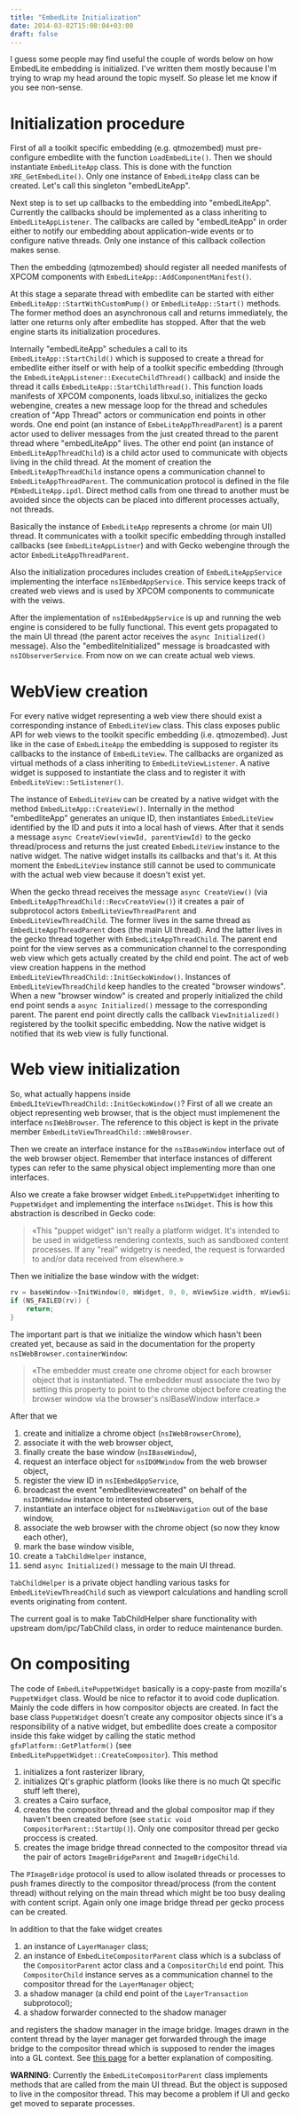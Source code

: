 ```yaml
---
title: "EmbedLite Initialization"
date: 2014-03-02T15:08:04+03:00
draft: false
---
```


I guess some people may find useful the couple of words below on how
EmbedLite embedding is initialized. I've written them mostly because I'm trying
to wrap my head around the topic myself. So please let me know if you see non-sense.

Initialization procedure
========================

First of all a toolkit specific embedding (e.g. qtmozembed) must pre-configure
embedlite with the function `LoadEmbedLite()`. Then we should instantiate
`EmbedLiteApp` class. This is done with the function `XRE_GetEmbedLite()`.
Only one instance of `EmbedLiteApp` class can be created. Let's call this
singleton "embedLiteApp".

Next step is to set up callbacks to the embedding into "embedLiteApp". Currently
the callbacks should be implemented as a class inheriting to
`EmbedLiteAppListener`. The callbacks are called by "embedLiteApp" in order
either to notify our embedding about application-wide events or to configure
native threads. Only one instance of this callback collection makes sense.

Then the embedding (qtmozembed) should register all needed manifests of XPCOM
components with `EmbedLiteApp::AddComponentManifest()`.

At this stage a separate thread with embedlite can be started with either
`EmbedLiteApp::StartWithCustomPump()` or `EmbedLiteApp::Start()` methods.
The former method does an asynchronous call and returns immediately, the latter
one returns only after embedlite has stopped. After that the web engine starts
its initialization procedures.

Internally "embedLiteApp" schedules a call to its `EmbedLiteApp::StartChild()`
which is supposed to create a thread for embedlite either itself or with help
of a toolkit specific embedding (through the
`EmbedLiteAppListener::ExecuteChildThread()` callback) and inside the thread
it calls `EmbedLiteApp::StartChildThread()`. This function
loads manifests of XPCOM components, loads libxul.so, initializes the gecko
webengine, creates a new message loop for the thread and schedules creation of
"App Thread" actors or communication end points in other words. One end point
(an instance of `EmbeLiteAppThreadParent`) is a parent actor used to deliver
messages from the just created thread to the parent thread where "embedLiteApp"
lives. The other end point (an instance of `EmbedLiteAppThreadChild`) is a
child actor used to communicate with objects living in the child thread. At the
moment of creation the `EmbedLiteAppThreadChild` instance opens a communication
channel to `EmbedLiteAppThreadParent`. The communication protocol is defined
in the file `PEmbedLiteApp.ipdl`. Direct method calls from one thread to another
must be avoided since the objects can be placed into different processes actually,
not threads.

Basically the instance of `EmbedLiteApp` represents a chrome (or main UI) thread.
It communicates with a toolkit specific embedding through installed callbacks
(see `EmbedLiteAppListner`) and with Gecko webengine through the actor
`EmbedLiteAppThreadParent`.

Also the initialization procedures includes creation of `EmbedLiteAppService`
implementing the interface `nsIEmbedAppService`. This service keeps track of
created web views and is used by XPCOM components to communicate with the veiws.

After the implementation of `nsIEmbedAppService` is up and running the web
engine is considered to be fully functional. This event gets propagated to
the main UI thread (the parent actor receives the `async Initialized()`
message). Also the "embedliteInitialized" message is broadcasted with
`nsIObserverService`. From now on we can create actual web views.

WebView creation
================

For every native widget representing a web view there should exist a corresponding
instance of `EmbedLiteView` class. This class exposes public API for web views
to the toolkit specific embedding (i.e. qtmozembed). Just like in the case of
`EmbedLiteApp` the embedding is supposed to register its callbacks to the
instance of `EmbedLiteView`. The callbacks are organized as virtual methods
of a class inheriting to `EmbedLiteViewListener`. A native widget is supposed
to instantiate the class and to register it with `EmbedLiteView::SetListener()`.

The instance of `EmbedLiteView` can be created by a native widget with the
method `EmbedLiteApp::CreateView()`. Internally in the method "embedliteApp"
generates an unique ID, then instantiates `EmbedLiteView` identified by the ID
and puts it into a local hash of views. After that it sends a message
`async CreateView(viewId, parentViewId)` to the gecko thread/process and returns
the just created `EmbedLiteView` instance to the native widget. The native
widget installs its callbacks and that's it. At this moment the `EmbedLiteView`
instance still cannot be used to communicate with the actual web view because it
doesn't exist yet.

When the gecko thread receives the message `async CreateView()` (via
`EmbedLiteAppThreadChild::RecvCreateView()`) it creates a pair of subprotocol
actors `EmbedLiteViewThreadParent` and `EmbedLiteViewThreadChild`. The former
lives in the same thread as `EmbedLiteAppThreadParent` does (the main UI
thread). And the latter lives in the gecko thread together with
`EmbedLiteAppThreadChild`. The parent end point for the view serves as
a communication channel to the corresponding web view which gets actually
created by the child end point. The act of web view creation happens in the
method `EmbedLiteViewThreadChild::InitGeckoWindow()`. Instances of
`EmbedLiteViewThreadChild` keep handles to the created "browser windows".
When a new "browser window" is created and properly initialized the child
end point sends a `async Initialized()` message to the corresponding parent.
The parent end point directly calls the callback `ViewInitialized()` registered
by the toolkit specific embedding. Now the native widget is notified that
its web view is fully functional.

Web view initialization
=======================

So, what actually happens inside `EmbedLIteViewThreadChild::InitGeckoWindow()`?
First of all we create an object representing web browser, that is the object must
implemenent the interface `nsIWebBrowser`. The reference to this object is kept
in the private member `EmbedLiteViewThreadChild::mWebBrowser`.

Then we create an interface instance for the `nsIBaseWindow` interface out of the
web browser object. Remember that interface instances of different types can
refer to the same physical object implementing more than one interfaces.

Also we create a fake browser widget `EmbedLitePuppetWidget` inheriting to
`PuppetWidget` and implementing the interface `nsIWidget`. This is how this
abstraction is described in Gecko code:

> &laquo;This "puppet widget" isn't really a platform widget.  It's intended
> to be used in widgetless rendering contexts, such as sandboxed
> content processes.  If any "real" widgetry is needed, the request
> is forwarded to and/or data received from elsewhere.&raquo;

Then we initialize the base window with the widget:

```c++
rv = baseWindow->InitWindow(0, mWidget, 0, 0, mViewSize.width, mViewSize.height);
if (NS_FAILED(rv)) {
    return;
}
```

The important part is that we initialize the window which hasn't been created
yet, because as said in the documentation for the property
`nsIWebBrowser.containerWindow`:

> &laquo;The embedder must create one chrome object for each browser object that
> is instantiated. The embedder must associate the two by setting this
> property to point to the chrome object before creating the browser
> window via the browser's nsIBaseWindow interface.&raquo;

After that we

1. create and initialize a chrome object (`nsIWebBrowserChrome`),
2. associate it with the web browser object,
3. finally create the base window (`nsIBaseWindow`),
4. request an interface object for `nsIDOMWindow` from the web browser object,
5. register the view ID in `nsIEmbedAppService`,
6. broadcast the event "embedliteviewcreated" on behalf of the `nsIDOMWindow`
   instance to interested observers,
7. instantiate an interface object for `nsIWebNavigation` out of the base
   window,
8. associate the web browser with the chrome object (so now they know each
   other),
9. mark the base window visible,
10. create a `TabChildHelper` instance,
11. send `async Initialized()` message to the main UI thread.

`TabChildHelper` is a private object handling various tasks for `EmbedLiteViewThreadChild`
such as viewport calculations and handling scroll events originating from
content.

The current goal is to make TabChildHelper share functionality with upstream
dom/ipc/TabChild class, in order to reduce maintenance burden.

On compositing
==============

The code of `EmbedLitePuppetWidget` basically is a copy-paste from mozilla's
`PuppetWidget` class. Would be nice to refactor it to avoid code duplication.
Mainly the code differs in how compositor objects are created. In fact the base
class `PuppetWidget` doesn't create any compositor objects since it's a
responsibility of a native widget, but embedlite does create a compositor
inside this fake widget by calling the static method
`gfxPlatform::GetPlatform()` (see `EmbedLitePuppetWidget::CreateCompositor`).
This method

1. initializes a font rasterizer library,
2. initializes Qt's graphic platform (looks like there is no much Qt specific
   stuff left there),
3. creates a Cairo surface,
4. creates the compositor thread and the global compositor map if they haven't
   been created before (see `static void CompositorParent::StartUp()`).
   Only one compositor thread per gecko proccess is created.
5. creates the image bridge thread connected to the compositor thread via
   the pair of actors `ImageBridgeParent` and `ImageBridgeChild`.

The `PImageBridge` protocol is used to allow isolated threads or processes
to push frames directly to the compositor thread/process (from the content
thread) without relying on the main thread which might be too busy dealing
with content script. Again only one image bridge thread per gecko process
can be created.

In addition to that the fake widget creates

1. an instance of `LayerManager` class;
2. an instance of `EmbedLiteCompositorParent` class which is a subclass of the
   `CompositorParent` actor class and a `CompositorChild` end point. This
   `CompositorChild` instance serves as a communication channel to the
   compositor thread for the `LayerManager` object;
3. a shadow manager (a child end point of the `LayerTransaction` subprotocol);
4. a shadow forwarder connected to the shadow manager

and registers the shadow manager in the image bridge. Images drawn in the content
thread by the layer manager get forwarded through the image bridge to the
compositor thread which is supposed to render the images into a GL context.
See [this page](https://wiki.mozilla.org/Gecko:Overview#Graphics) for a better
explanation of compositing.

**WARNING**: Currently the `EmbedLiteCompositorParent` class implements methods that are
called from the main UI thread. But the object is supposed to live in the
compositor thread. This may become a problem if UI and gecko get moved to
separate processes.
